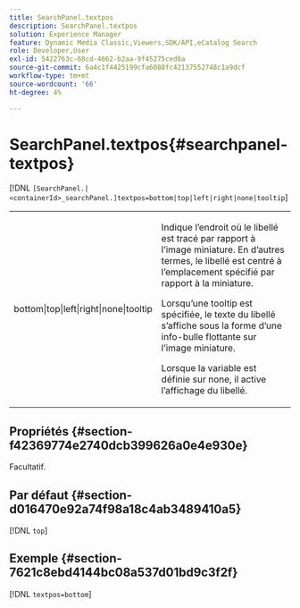 ```yaml
---
title: SearchPanel.textpos
description: SearchPanel.textpos
solution: Experience Manager
feature: Dynamic Media Classic,Viewers,SDK/API,eCatalog Search
role: Developer,User
exl-id: 5422763c-68cd-4662-b2aa-9f45275ced6a
source-git-commit: 6a4c1f4425199cfa6088fc42137552748c1a9dcf
workflow-type: tm+mt
source-wordcount: '66'
ht-degree: 4%

---
```


# SearchPanel.textpos{#searchpanel-textpos}

[!DNL `[SearchPanel.|<containerId>_searchPanel.]textpos=bottom|top|left|right|none|tooltip`]

<table id="table_2B109D2F91E64B5382B31921C3780FA5"> 
 <tbody> 
  <tr> 
   <td colname="col1"> <p><span class="codeph"> bottom|top|left|right|none|tooltip</span> </p> </td> 
   <td colname="col2"> <p> Indique l’endroit où le libellé est tracé par rapport à l’image miniature. En d’autres termes, le libellé est centré à l’emplacement spécifié par rapport à la miniature. </p> <p>Lorsqu’une <span class="codeph"> tooltip</span> est spécifiée, le texte du libellé s’affiche sous la forme d’une info-bulle flottante sur l’image miniature. </p> <p>Lorsque la variable est définie sur <span class="codeph"> none</span>, il active l’affichage du libellé. </p> </td> 
  </tr> 
 </tbody> 
</table>

## Propriétés {#section-f42369774e2740dcb399626a0e4e930e}

Facultatif.

## Par défaut {#section-d016470e92a74f98a18c4ab3489410a5}

[!DNL `top`]

## Exemple {#section-7621c8ebd4144bc08a537d01bd9c3f2f}

[!DNL `textpos=bottom`]
